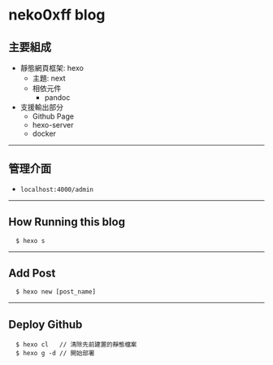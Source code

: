 # neko0xff blog
## 主要組成
- 靜態網頁框架: hexo
  * 主題: next
  * 相依元件
    * pandoc
- 支援輸出部分
  * Github Page
  * hexo-server
  * docker 
---
## 管理介面
- `localhost:4000/admin`
---
## How Running this blog
```
  $ hexo s
```
---
## Add Post
```
  $ hexo new [post_name]
```
---
## Deploy Github 
```
  $ hexo cl   // 清除先前建置的靜態檔案
  $ hexo g -d // 開始部署
```